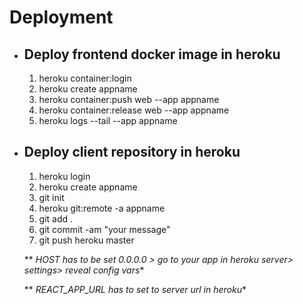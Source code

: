# Deployment

- ## Deploy frontend docker image in heroku 
    1. heroku container:login
    2. heroku create appname  
    3. heroku container:push web --app appname
    4. heroku container:release web --app appname
    5. heroku logs --tail --app appname

 
 - ## Deploy client repository in heroku 
    1. heroku login
    2. heroku create appname  
    3. git init
    4. heroku git:remote -a appname
    5. git add .
    6. git commit -am "your message"
    7. git push heroku master

   
     ** *HOST has to be set 0.0.0.0 > go to your app in heroku server> settings> reveal config vars**

     ** *REACT_APP_URL has to set to server url in heroku**